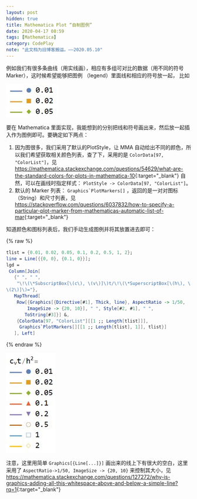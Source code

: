 ```yaml
---
layout: post
hidden: true
title: Mathematica Plot “自制图例”
date: 2020-04-17 08:59
tags: [Mathematica]
category: CodePlay
note: "此文档为旧博客搬运。——2020.05.10"
---
```

例如我们有很多条曲线（用实线画），相应有多组可对比的数据（用不同的符号Marker），这时候希望能够把图例 （legend）里面线和相应的符号放一起， 比如

![line-marker-demo](/assets/line-marker-demo.JPG)

要在 Mathematica 里面实现，我能想到的分别把线和符号画出来，然后放一起插入作为图例即可。要确定如下两点：

1. 因为图很多，我们采用了默认的PlotStyle，让 MMA 自动给出不同的颜色，所以我们希望获取相关颜色列表，查了下，采用的是 `ColorData[97, "ColorList"]`，见 <https://mathematica.stackexchange.com/questions/54629/what-are-the-standard-colors-for-plots-in-mathematica-10>{:target="_blank"} 自然，可以在画线时指定样式： `PlotStyle -> ColorData[97, "ColorList"]`。
2. 默认的 Marker 列表： ``Graphics`PlotMarkers[]`` ，返回的是一对对图标（String）和尺寸列表，见 <https://stackoverflow.com/questions/6037832/how-to-specify-a-particular-plot-marker-from-mathematicas-automatic-list-of-mar>{:target="_blank"}

知道颜色和图标列表后，我们手动生成图例并将其放置进去即可：

{% raw %}
```mathematica
tlist = {0.01, 0.02, 0.05, 0.1, 0.2, 0.5, 1, 2};
line = Line[{{0, 0}, {0.1, 0}}];
lgd =
 Column[Join[
   {" ", " ", 
    "\!\(\*SubscriptBox[\(c\), \(v\)]\)t/\!\(\*SuperscriptBox[\(h\), \
\(2\)]\)="},
   MapThread[
    Row[{Graphics[{Directive[#1], Thick, line}, AspectRatio -> 1/50, 
        ImageSize -> {20, 10}], " ", Style[#2, #1], " ", 
       ToString[#3]}] &,
    {ColorData[97, "ColorList"][[1 ;; Length[tlist]]], 
     Graphics`PlotMarkers[][[1 ;; Length[tlist], 1]], tlist}]
   ], Left]
```
{% endraw %}

![line-marker-legend](/assets/line-marker-legend.JPG)

注意，这里用简单 `Graphics[{Line[...]}]` 画出来的线上下有很大的空白，这里采用了 `AspectRatio->1/50, ImageSize -> {20, 10}` 来控制其大小，见 <https://mathematica.stackexchange.com/questions/127272/why-is-graphics-adding-all-this-whitespace-above-and-below-a-simple-line?rq=1>{:target="_blank"}
